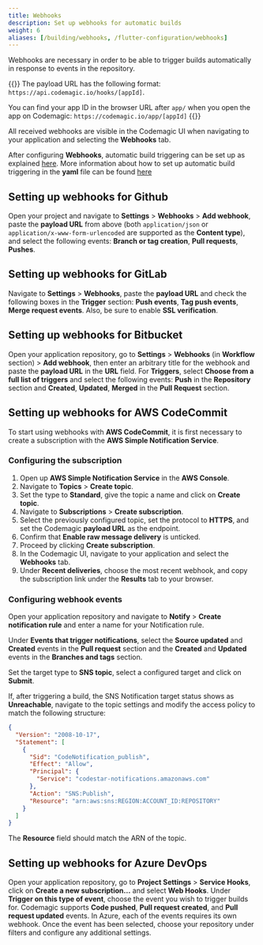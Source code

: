 ```yaml
---
title: Webhooks
description: Set up webhooks for automatic builds
weight: 6
aliases: [/building/webhooks, /flutter-configuration/webhooks]
---
```


Webhooks are necessary in order to be able to trigger builds automatically in response to events in the repository.

{{<notebox>}}
The payload URL has the following format: `https://api.codemagic.io/hooks/[appId]`.

You can find your app ID in the browser URL after `app/` when you open the app on Codemagic: `https://codemagic.io/app/[appId]`
{{</notebox>}}

All received webhooks are visible in the Codemagic UI when navigating to your application and selecting the **Webhooks** tab.

After configuring **Webhooks**, automatic build triggering can be set up as explained [here](https://docs.codemagic.io/flutter-configuration/automatic-build-triggering/). More information about how to set up automatic build triggering in the **yaml** file can be found [here](https://docs.codemagic.io/yaml/yaml-getting-started/#triggering)

## Setting up webhooks for Github

Open your project and navigate to **Settings** > **Webhooks** > **Add webhook**, paste the **payload URL** from above (both `application/json` or `application/x-www-form-urlencoded` are supported as the **Content type**), and select the following events: **Branch or tag creation**, **Pull requests**, **Pushes**.

## Setting up webhooks for GitLab

Navigate to **Settings** > **Webhooks**, paste the **payload URL** and check the following boxes in the **Trigger** section: **Push events**, **Tag push events**, **Merge request events**. Also, be sure to enable **SSL verification**.

## Setting up webhooks for Bitbucket

Open your application repository, go to **Settings** > **Webhooks** (in **Workflow** section) > **Add webhook**, then enter an arbitrary title for the webhook and paste the **payload URL** in the **URL** field. For **Triggers**, select **Choose from a full list of triggers** and select the following events: **Push** in the **Repository** section and **Created**, **Updated**, **Merged** in the **Pull Request** section.

## Setting up webhooks for AWS CodeCommit

To start using webhooks with **AWS CodeCommit**, it is first necessary to create a subscription with the **AWS Simple Notification Service**.

### Configuring the subscription

1. Open up **AWS Simple Notification Service** in the **AWS Console**.
2. Navigate to **Topics** > **Create topic**.
3. Set the type to **Standard**, give the topic a name and click on **Create topic**.
4. Navigate to **Subscriptions** > **Create subscription**.
5. Select the previously configured topic, set the protocol to **HTTPS**, and set the Codemagic **payload URL** as the endpoint. 
6. Confirm that **Enable raw message delivery** is unticked.
7. Proceed by clicking **Create subscription**.
8. In the Codemagic UI, navigate to your application and select the **Webhooks** tab.
9. Under **Recent deliveries**, choose the most recent webhook, and copy the subscription link under the **Results** tab to your browser.

### Configuring webhook events

Open your application repository and navigate to **Notify** > **Create notification rule** and enter a name for your Notification rule.

Under **Events that trigger notifications**, select the **Source updated** and **Created** events in the **Pull request** section and the **Created** and **Updated** events in the **Branches and tags** section.

Set the target type to **SNS topic**, select a configured target and click on **Submit**.

If, after triggering a build, the SNS Notification target status shows as **Unreachable**, navigate to the topic settings and modify the access policy to match the following structure:

```json
{
  "Version": "2008-10-17",
  "Statement": [
    {
      "Sid": "CodeNotification_publish",
      "Effect": "Allow",
      "Principal": {
        "Service": "codestar-notifications.amazonaws.com"
      },
      "Action": "SNS:Publish",
      "Resource": "arn:aws:sns:REGION:ACCOUNT_ID:REPOSITORY"
    }
  ]
}
```

The **Resource** field should match the ARN of the topic.

## Setting up webhooks for Azure DevOps

Open your application repository, go to **Project Settings** > **Service Hooks**, click on **Create a new subscription...** and select **Web Hooks**. Under **Trigger on this type of event**, choose the event you wish to trigger builds for. Codemagic supports **Code pushed**, **Pull request created**, and **Pull request updated** events. In Azure, each of the events requires its own webhook. Once the event has been selected, choose your repository under filters and configure any additional settings.
